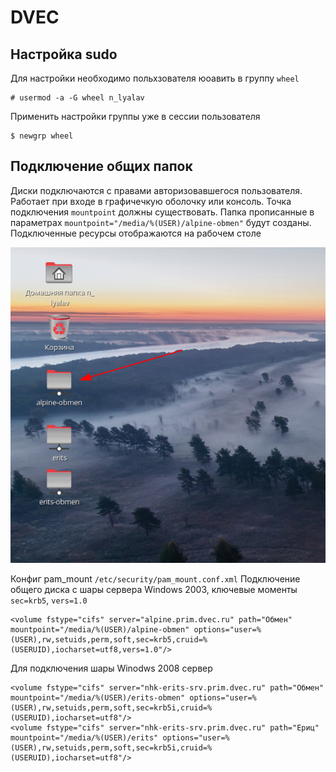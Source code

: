# DVEC

## Настройка sudo
Для настройки необходимо польхзователя юоавить в группу `wheel`
```
# usermod -a -G wheel n_lyalav
```
Применить настройки группы уже в сессии пользователя
```
$ newgrp wheel
```

## Подключение общих папок
Диски подключаются с правами авторизовавшегося пользователя. Работает при входе в графичечкую оболочку или консоль. Точка подключения `mountpoint` должны существовать. Папка прописанные в параметрах `mountpoint="/media/%(USER)/alpine-obmen"` будут созданы. Подключенные ресурсы отображаются на рабочем столе 

![alt text](./pam_mount.png)

Конфиг pam_mount `/etc/security/pam_mount.conf.xml`
Подключение общего диска с шары сервера Windows 2003, ключевые моменты `sec=krb5`, `vers=1.0` 
```
<volume fstype="cifs" server="alpine.prim.dvec.ru" path="Обмен" mountpoint="/media/%(USER)/alpine-obmen" options="user=%(USER),rw,setuids,perm,soft,sec=krb5,cruid=%(USERUID),iocharset=utf8,vers=1.0"/>
```
Для подключения шары Winodws 2008 сервер
```
<volume fstype="cifs" server="nhk-erits-srv.prim.dvec.ru" path="Обмен" mountpoint="/media/%(USER)/erits-obmen" options="user=%(USER),rw,setuids,perm,soft,sec=krb5i,cruid=%(USERUID),iocharset=utf8"/>
<volume fstype="cifs" server="nhk-erits-srv.prim.dvec.ru" path="Ериц" mountpoint="/media/%(USER)/erits" options="user=%(USER),rw,setuids,perm,soft,sec=krb5i,cruid=%(USERUID),iocharset=utf8"/>
```
